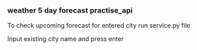 ### weather 5 day forecast practise_api ###

To check upcoming forecast for entered city run service.py file

Input existing city name and press enter
